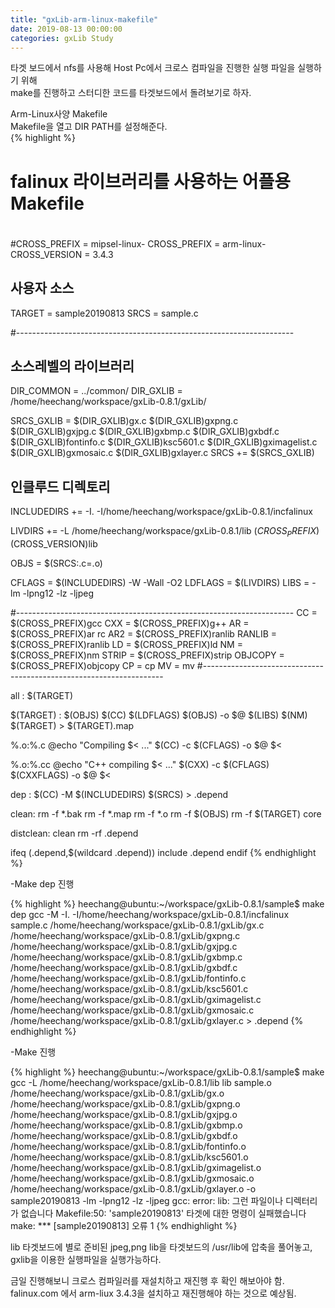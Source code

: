```yaml
---
title: "gxLib-arm-linux-makefile"
date: 2019-08-13 00:00:00
categories: gxLib Study
---
```


타겟 보드에서 nfs를 사용해 Host Pc에서 크로스 컴파일을 진행한 실행 파일을 실행하기 위해  
make를 진행하고 스터디한 코드를 타겟보드에서 돌려보기로 하자.  
  
Arm-Linux사양 Makefile  
Makefile을 열고 DIR PATH를 설정해준다.  
{% highlight %}
#
# falinux 라이브러리를 사용하는 어플용 Makefile
#

#CROSS_PREFIX   = mipsel-linux-
CROSS_PREFIX   = arm-linux-
CROSS_VERSION   = 3.4.3

## 사용자 소스
TARGET          = sample20190813
SRCS            = sample.c

#---------------------------------------------------------------------
## 소스레벨의 라이브러리
DIR_COMMON      = ../common/
DIR_GXLIB       = /home/heechang/workspace/gxLib-0.8.1/gxLib/

SRCS_GXLIB      = $(DIR_GXLIB)gx.c $(DIR_GXLIB)gxpng.c $(DIR_GXLIB)gxjpg.c $(DIR_GXLIB)gxbmp.c $(DIR_GXLIB)gxbdf.c $(DIR_GXLIB)fontinfo.c $(DIR_GXLIB)ksc5601.c $(DIR_GXLIB)gximagelist.c $(DIR_GXLIB)gxmosaic.c $(DIR_GXLIB)gxlayer.c
SRCS            += $(SRCS_GXLIB)

## 인클루드 디렉토리
INCLUDEDIRS     += -I. -I/home/heechang/workspace/gxLib-0.8.1/incfalinux

LIVDIRS         += -L /home/heechang/workspace/gxLib-0.8.1/lib $(CROSS_PREFIX)$(CROSS_VERSION)lib

OBJS            = $(SRCS:.c=.o)

CFLAGS          = $(INCLUDEDIRS) -W -Wall -O2
LDFLAGS         = $(LIVDIRS)
LIBS            = -lm -lpng12 -lz -ljpeg

#---------------------------------------------------------------------
CC              =   $(CROSS_PREFIX)gcc
CXX             =   $(CROSS_PREFIX)g++
AR              =   $(CROSS_PREFIX)ar rc
AR2             =   $(CROSS_PREFIX)ranlib
RANLIB          =   $(CROSS_PREFIX)ranlib
LD              =   $(CROSS_PREFIX)ld
NM              =   $(CROSS_PREFIX)nm
STRIP           =   $(CROSS_PREFIX)strip
OBJCOPY         =   $(CROSS_PREFIX)objcopy
CP  = cp
MV  = mv
#--------------------------------------------------------------------

all : $(TARGET)

$(TARGET) : $(OBJS)
    $(CC) $(LDFLAGS) $(OBJS) -o $@ $(LIBS)
    $(NM) $(TARGET) > $(TARGET).map

%.o:%.c
    @echo "Compiling $< ..."
    $(CC) -c $(CFLAGS) -o $@ $<

%.o:%.cc
    @echo "C++ compiling $< ..."
    $(CXX) -c $(CFLAGS) $(CXXFLAGS) -o $@ $<

dep :
    $(CC) -M $(INCLUDEDIRS) $(SRCS) > .depend

clean:
    rm -f *.bak
    rm -f *.map
    rm -f *.o
    rm -f $(OBJS)
    rm -f $(TARGET) core

distclean: clean
    rm -rf .depend


ifeq (.depend,$(wildcard .depend))
include .depend
endif
{% endhighlight %}



-Make dep 진행  

{% highlight %}
heechang@ubuntu:~/workspace/gxLib-0.8.1/sample$ make dep
gcc -M -I. -I/home/heechang/workspace/gxLib-0.8.1/incfalinux	
sample.c /home/heechang/workspace/gxLib-0.8.1/gxLib/gx.c /home/heechang/workspace/gxLib-0.8.1/gxLib/gxpng.c 
/home/heechang/workspace/gxLib-0.8.1/gxLib/gxjpg.c /home/heechang/workspace/gxLib-0.8.1/gxLib/gxbmp.c 
/home/heechang/workspace/gxLib-0.8.1/gxLib/gxbdf.c /home/heechang/workspace/gxLib-0.8.1/gxLib/fontinfo.c 
/home/heechang/workspace/gxLib-0.8.1/gxLib/ksc5601.c	/home/heechang/workspace/gxLib-0.8.1/gxLib/gximagelist.c 
/home/heechang/workspace/gxLib-0.8.1/gxLib/gxmosaic.c /home/heechang/workspace/gxLib-0.8.1/gxLib/gxlayer.c 	> .depend
{% endhighlight %}

-Make 진행  

{% highlight %}
heechang@ubuntu:~/workspace/gxLib-0.8.1/sample$ make
gcc -L /home/heechang/workspace/gxLib-0.8.1/lib lib sample.o 
/home/heechang/workspace/gxLib-0.8.1/gxLib/gx.o /home/heechang/workspace/gxLib-0.8.1/gxLib/gxpng.o 
/home/heechang/workspace/gxLib-0.8.1/gxLib/gxjpg.o /home/heechang/workspace/gxLib-0.8.1/gxLib/gxbmp.o 
/home/heechang/workspace/gxLib-0.8.1/gxLib/gxbdf.o /home/heechang/workspace/gxLib-0.8.1/gxLib/fontinfo.o 
/home/heechang/workspace/gxLib-0.8.1/gxLib/ksc5601.o /home/heechang/workspace/gxLib-0.8.1/gxLib/gximagelist.o 
/home/heechang/workspace/gxLib-0.8.1/gxLib/gxmosaic.o /home/heechang/workspace/gxLib-0.8.1/gxLib/gxlayer.o 
-o	sample20190813 -lm -lpng12 -lz -ljpeg
gcc: error: lib: 그런 파일이나 디렉터리가 없습니다
Makefile:50: 'sample20190813' 타겟에 대한 명령이 실패했습니다
make: *** [sample20190813] 오류 1
{% endhighlight %}

  
lib 타겟보드에 별로 준비된 jpeg,png lib을 타겟보드의 /usr/lib에 압축을 풀어놓고, gxlib을 이용한 실행파일을 실행가능하다.  

금일 진행해보니 크로스 컴파일러를 재설치하고 재진행 후 확인 해보아야 함.  
falinux.com 에서 arm-liux 3.4.3을 설치하고 재진행해야 하는 것으로 예상됨.  

